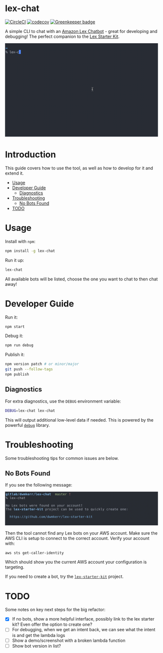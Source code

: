 # lex-chat

[![CircleCI](https://circleci.com/gh/dwmkerr/lex-chat.svg?style=shield)](https://circleci.com/gh/dwmkerr/lex-chat) [![codecov](https://codecov.io/gh/dwmkerr/lex-chat/branch/master/graph/badge.svg)](https://codecov.io/gh/dwmkerr/lex-chat) [![Greenkeeper badge](https://badges.greenkeeper.io/dwmkerr/lex-chat.svg)](https://greenkeeper.io/)

A simple CLI to chat with an [Amazon Lex Chatbot](https://aws.amazon.com/lex/) - great for developing and debugging! The perfect companion to the [Lex Starter Kit](https://github.com/dwmkerr/lex-starter-kit).

![Example Screenshot](./docs/lex-chat.gif)

# Introduction

This guide covers how to use the tool, as well as how to develop for it and extend it.

<!-- vim-markdown-toc GFM -->

* [Usage](#usage)
* [Developer Guide](#developer-guide)
    * [Diagnostics](#diagnostics)
* [Troubleshooting](#troubleshooting)
    * [No Bots Found](#no-bots-found)
* [TODO](#todo)

<!-- vim-markdown-toc -->

# Usage

Install with `npm`:

```bash
npm install -g lex-chat
```

Run it up:

```bash
lex-chat
```

All available bots will be listed, choose the one you want to chat to then chat away!

# Developer Guide

Run it:

```bash
npm start
```

Debug it:

```bash
npm run debug
```

Publish it:

```bash
npm version patch # or minor/major
git push --follow-tags
npm publish
```

## Diagnostics

For extra diagnostics, use the `DEBUG` environment variable:

```sh
DEBUG=lex-chat lex-chat
```

This will output additional low-level data if needed. This is powered by the powerful [`debug`](https://github.com/visionmedia/debug) library.

# Troubleshooting

Some troubleshooting tips for common issues are below.

## No Bots Found

If you see the following message:

<img src="./docs/no-bots.png" width=800 alt="No Bots Image" />

Then the tool cannot find any Lex bots on your AWS account. Make sure the AWS CLI is setup to connect to the correct account. Verify your account with:

```sh
aws sts get-caller-identity
```

Which should show you the current AWS account your configuration is targeting.

If you need to create a bot, try the [`lex-starter-kit`](https://github.com/dwmkerr/lex-starter-kit) project.

# TODO

Some notes on key next steps for the big refactor:

- [x] If no bots, show a more helpful interface, possibly link to the lex starter kit? Even offer the option to create one?
- [ ] For debugging, when we get an intent back, we can see what the intent is and get the lambda logs
- [ ] Show a demo/screenshot with a broken lambda function
- [ ] Show bot version in list?
